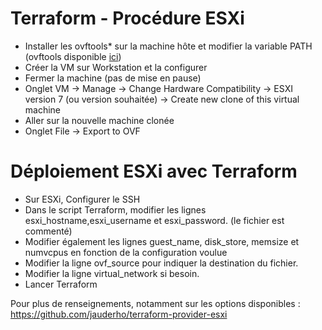 # Terraform - Procédure ESXi 

- Installer les ovftools* sur la machine hôte et modifier la variable PATH (ovftools disponible [ici](https://customerconnect.vmware.com/downloads/get-download?downloadGroup=OVFTOOL443&download=true&fileId=74320a4eb35e621513b247c6c0002e03&uuId=afad978f-68fb-44bc-b116-cfe481bf8a11))
- Créer la VM sur Workstation et la configurer
- Fermer la machine (pas de mise en pause)
- Onglet VM -> Manage -> Change Hardware Compatibility -> ESXI version 7 (ou version souhaitée) -> Create new clone of this virtual machine
- Aller sur la nouvelle machine clonée
- Onglet File -> Export to OVF

# Déploiement ESXi avec Terraform 

- Sur ESXi, Configurer le SSH
- Dans le script Terraform, modifier les lignes esxi_hostname,esxi_username et esxi_password. (le fichier est commenté)
- Modifier également les lignes guest_name, disk_store, memsize et numvcpus en fonction de la configuration voulue
- Modifier la ligne ovf_source pour indiquer la destination du fichier.
- Modifier la ligne virtual_network si besoin.
- Lancer Terraform

Pour plus de renseignements, notamment sur les options disponibles :
https://github.com/jauderho/terraform-provider-esxi


